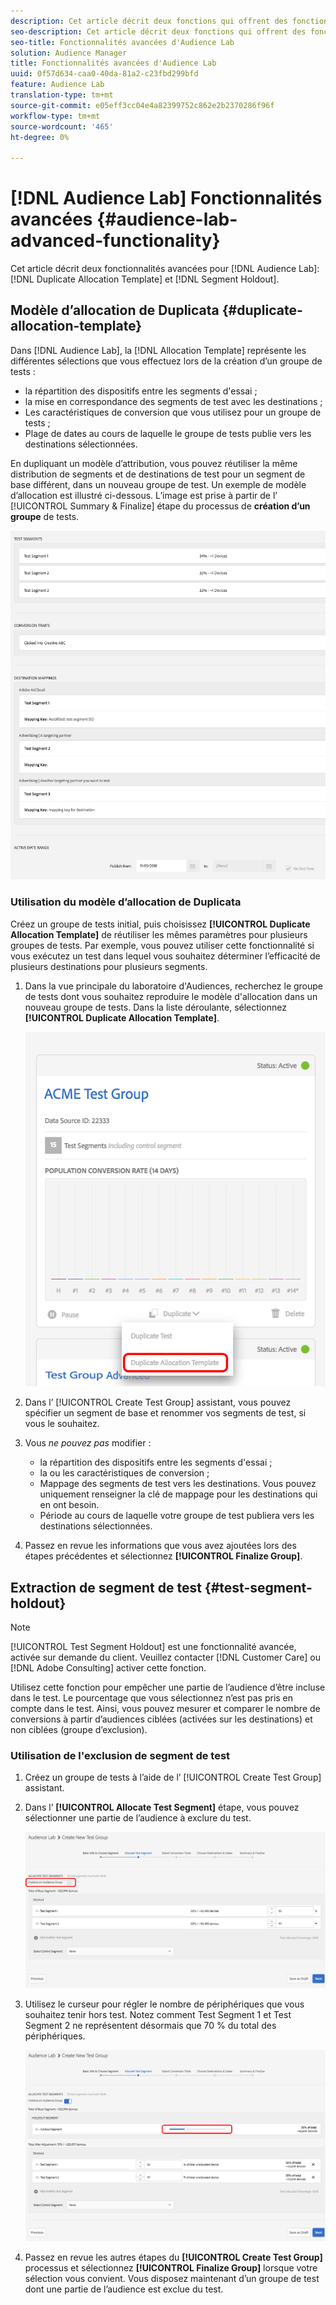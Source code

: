 ```yaml
---
description: Cet article décrit deux fonctions qui offrent des fonctionnalités avancées pour le modèle d'allocation des Duplicata du laboratoire d'Audiences et le délai d'attente des segments.
seo-description: Cet article décrit deux fonctions qui offrent des fonctionnalités avancées pour le modèle d'allocation des Duplicata du laboratoire d'Audiences et le délai d'attente des segments.
seo-title: Fonctionnalités avancées d'Audience Lab
solution: Audience Manager
title: Fonctionnalités avancées d'Audience Lab
uuid: 0f57d634-caa0-40da-81a2-c23fbd299bfd
feature: Audience Lab
translation-type: tm+mt
source-git-commit: e05eff3cc04e4a82399752c862e2b2370286f96f
workflow-type: tm+mt
source-wordcount: '465'
ht-degree: 0%

---
```



# [!DNL Audience Lab] Fonctionnalités avancées {#audience-lab-advanced-functionality}

Cet article décrit deux fonctionnalités avancées pour [!DNL Audience Lab]: [!DNL Duplicate Allocation Template] et [!DNL Segment Holdout].

## Modèle d’allocation de Duplicata {#duplicate-allocation-template}

<!-- 
<p>The <b>Allocation Template</b> represents how you split a test group into test segments and the way the test segments are mapped to destinations. </p>
 -->

Dans [!DNL Audience Lab], la [!DNL Allocation Template] représente les différentes sélections que vous effectuez lors de la création d’un groupe de tests :

* la répartition des dispositifs entre les segments d&#39;essai ;
* la mise en correspondance des segments de test avec les destinations ;
* Les caractéristiques de conversion que vous utilisez pour un groupe de tests ;
* Plage de dates au cours de laquelle le groupe de tests publie vers les destinations sélectionnées.

En dupliquant un modèle d’attribution, vous pouvez réutiliser la même distribution de segments et de destinations de test pour un segment de base différent, dans un nouveau groupe de test. Un exemple de modèle d’allocation est illustré ci-dessous. L’image est prise à partir de l’ [!UICONTROL Summary & Finalize] étape du processus de **création d’un groupe** de tests.

![](assets/allocation_template_3.png)

<!--
With the option to duplicate allocation templates, you can increase your productivity when running multivariate tests as part of multivariate campaigns.
-->

### Utilisation du modèle d’allocation de Duplicata

Créez un groupe de tests initial, puis choisissez **[!UICONTROL Duplicate Allocation Template]** de réutiliser les mêmes paramètres pour plusieurs groupes de tests. Par exemple, vous pouvez utiliser cette fonctionnalité si vous exécutez un test dans lequel vous souhaitez déterminer l’efficacité de plusieurs destinations pour plusieurs segments.

1. Dans la vue principale du laboratoire d&#39;Audiences, recherchez le groupe de tests dont vous souhaitez reproduire le modèle d&#39;allocation dans un nouveau groupe de tests. Dans la liste déroulante, sélectionnez **[!UICONTROL Duplicate Allocation Template]**.

   ![](assets/duplicate-allocation-template.png)

2. Dans l’ [!UICONTROL Create Test Group] assistant, vous pouvez spécifier un segment de base et renommer vos segments de test, si vous le souhaitez.
3. Vous *ne pouvez pas* modifier :

   * la répartition des dispositifs entre les segments d&#39;essai ;
   * la ou les caractéristiques de conversion ;
   * Mappage des segments de test vers les destinations. Vous pouvez uniquement renseigner la clé de mappage pour les destinations qui en ont besoin.
   * Période au cours de laquelle votre groupe de test publiera vers les destinations sélectionnées.

4. Passez en revue les informations que vous avez ajoutées lors des étapes précédentes et sélectionnez **[!UICONTROL Finalize Group]**.

## Extraction de segment de test {#test-segment-holdout}

>[!NOTE]
>
>[!UICONTROL Test Segment Holdout] est une fonctionnalité avancée, activée sur demande du client. Veuillez contacter [!DNL Customer Care] ou [!DNL Adobe Consulting] activer cette fonction.

Utilisez cette fonction pour empêcher une partie de l’audience d’être incluse dans le test. Le pourcentage que vous sélectionnez n’est pas pris en compte dans le test. Ainsi, vous pouvez mesurer et comparer le nombre de conversions à partir d’audiences ciblées (activées sur les destinations) et non ciblées (groupe d’exclusion).

<!--
<p>Note that this option is different to the control segment because it subtracts the percentage ................. You can withhold an audience group and still use a control segment. </p>
-->

### Utilisation de l&#39;exclusion de segment de test

1. Créez un groupe de tests à l’aide de l’ [!UICONTROL Create Test Group] assistant.
1. Dans l’ **[!UICONTROL Allocate Test Segment]** étape, vous pouvez sélectionner une partie de l’audience à exclure du test.

   ![Article Liste](assets/test-segment-holdout.png)

1. Utilisez le curseur pour régler le nombre de périphériques que vous souhaitez tenir hors test. Notez comment Test Segment 1 et Test Segment 2 ne représentent désormais que 70 % du total des périphériques.

   ![](assets/test-segment-holdout-selected.png)

1. Passez en revue les autres étapes du **[!UICONTROL Create Test Group]** processus et sélectionnez **[!UICONTROL Finalize Group]** lorsque votre sélection vous convient. Vous disposez maintenant d’un groupe de test dont une partie de l’audience est exclue du test.
